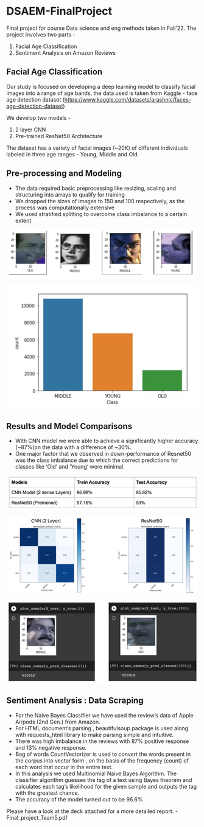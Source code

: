 # DSAEM-FinalProject
Final project for course Data science and eng methods taken in Fall'22. The project involves two parts - 

1) Facial Age Classification
2) Sentiment Analysis on Amazon Reviews

## Facial Age Classification

Our study is focused on developing a deep learning model to classify facial images into a range of age bands, the data used is taken from Kaggle - face age detection dataset (https://www.kaggle.com/datasets/arashnic/faces-age-detection-dataset)

We develop two models - 

1) 2 layer CNN
2) Pre-trained ResNet50 Architecture

The dataset has a variety of facial images (~20K) of different individuals labeled in three age ranges - Young, Middle and Old. 

## Pre-processing and Modeling

- The data required basic preprocessing like resizing, scaling and structuring into arrays to qualify for training
- We dropped the sizes of images to 150 and 100 respectively, as the process was computationally extensive
- We used stratified splitting to overcome class imbalance to a certain extent

![Alt text](Images/Picture_Examples.png?raw=true "Data samples")

![Alt text](Images/Class_distribution.png?raw=true "Class Distribution")

## Results and Model Comparisons

- With CNN model we were able to achieve a significantly higher accuracy (~87%)on the data with a difference of ~30%.
- One major factor that we observed in down-performance of Resnet50 was the class imbalance due to which the correct predictions for classes like ‘Old’ and ‘Young’ were minimal.

![Alt text](Images/Performance.png?raw=true "Performance comparison")

![Alt text](Images/Confusion_Matrix.png?raw=true "Confusion matrix")

![Alt text](Images/Results.png?raw=true "Results")


## Sentiment Analysis : Data Scraping

- For the Naive Bayes Classifier we have used the review’s data of Apple Airpods (2nd Gen.) from Amazon.
- For HTML document’s parsing , beautifulsoup package is used along with requests_html library to make parsing simple and intuitive.
- There was high imbalance in the reviews with 87% positive response and 13% negative response.
- Bag of words CountVectorizer is used to convert the words present in the corpus into vector form , on the basis of the frequency (count) of each word that occur in the entire text.
- In this analysis we used Multinomial  Naive Bayes Algorithm. The classifier algorithm guesses the tag of a text using Bayes theorem and calculates each tag’s likelihood for the given sample and outputs the tag with the greatest chance.
- The accuracy of the model turned out to be 96.6%

Please have a look at the deck attached for a more detailed report. -Final_project_Team5.pdf
